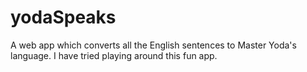 # yodaSpeaks

A web app which converts all the English sentences to Master Yoda's language.
I have tried playing around this fun app.
